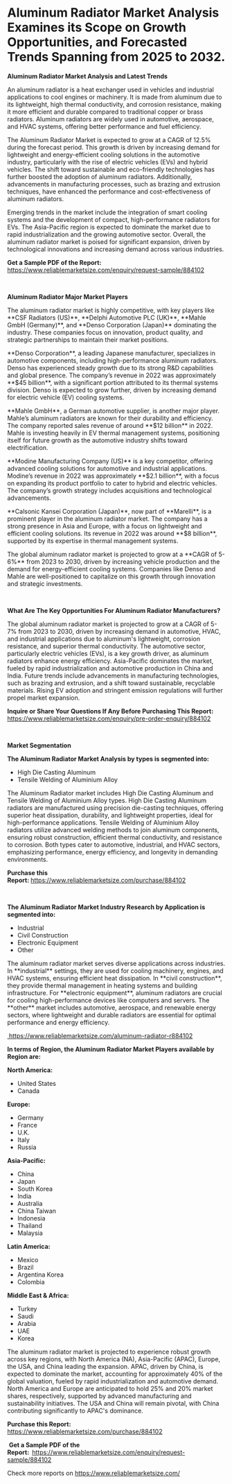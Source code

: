 <p><h1>Aluminum Radiator Market Analysis Examines its Scope on Growth Opportunities, and Forecasted Trends Spanning from 2025 to 2032.</h1></p><p><strong>Aluminum Radiator Market Analysis and Latest Trends</strong></p>
<p><p>An aluminum radiator is a heat exchanger used in vehicles and industrial applications to cool engines or machinery. It is made from aluminum due to its lightweight, high thermal conductivity, and corrosion resistance, making it more efficient and durable compared to traditional copper or brass radiators. Aluminum radiators are widely used in automotive, aerospace, and HVAC systems, offering better performance and fuel efficiency.</p><p>The Aluminum Radiator Market is expected to grow at a CAGR of 12.5% during the forecast period. This growth is driven by increasing demand for lightweight and energy-efficient cooling solutions in the automotive industry, particularly with the rise of electric vehicles (EVs) and hybrid vehicles. The shift toward sustainable and eco-friendly technologies has further boosted the adoption of aluminum radiators. Additionally, advancements in manufacturing processes, such as brazing and extrusion techniques, have enhanced the performance and cost-effectiveness of aluminum radiators.</p><p>Emerging trends in the market include the integration of smart cooling systems and the development of compact, high-performance radiators for EVs. The Asia-Pacific region is expected to dominate the market due to rapid industrialization and the growing automotive sector. Overall, the aluminum radiator market is poised for significant expansion, driven by technological innovations and increasing demand across various industries.</p></p>
<p><strong>Get a Sample PDF of the Report:&nbsp;</strong> <a href="https://www.reliablemarketsize.com/enquiry/request-sample/884102?utm_campaign=2140&utm_medium=2&utm_source=Github&utm_content=ia&utm_term=25012025&utm_id=aluminum-radiator">https://www.reliablemarketsize.com/enquiry/request-sample/884102</a></p>
<p>&nbsp;</p>
<p><strong>Aluminum Radiator Major Market Players</strong></p>
<p><p>The aluminum radiator market is highly competitive, with key players like **CSF Radiators (US)**, **Delphi Automotive PLC (UK)**, **Mahle GmbH (Germany)**, and **Denso Corporation (Japan)** dominating the industry. These companies focus on innovation, product quality, and strategic partnerships to maintain their market positions.</p><p>**Denso Corporation**, a leading Japanese manufacturer, specializes in automotive components, including high-performance aluminum radiators. Denso has experienced steady growth due to its strong R&D capabilities and global presence. The company’s revenue in 2022 was approximately **$45 billion**, with a significant portion attributed to its thermal systems division. Denso is expected to grow further, driven by increasing demand for electric vehicle (EV) cooling systems.</p><p>**Mahle GmbH**, a German automotive supplier, is another major player. Mahle’s aluminum radiators are known for their durability and efficiency. The company reported sales revenue of around **$12 billion** in 2022. Mahle is investing heavily in EV thermal management systems, positioning itself for future growth as the automotive industry shifts toward electrification.</p><p>**Modine Manufacturing Company (US)** is a key competitor, offering advanced cooling solutions for automotive and industrial applications. Modine’s revenue in 2022 was approximately **$2.1 billion**, with a focus on expanding its product portfolio to cater to hybrid and electric vehicles. The company’s growth strategy includes acquisitions and technological advancements.</p><p>**Calsonic Kansei Corporation (Japan)**, now part of **Marelli**, is a prominent player in the aluminum radiator market. The company has a strong presence in Asia and Europe, with a focus on lightweight and efficient cooling solutions. Its revenue in 2022 was around **$8 billion**, supported by its expertise in thermal management systems.</p><p>The global aluminum radiator market is projected to grow at a **CAGR of 5-6%** from 2023 to 2030, driven by increasing vehicle production and the demand for energy-efficient cooling systems. Companies like Denso and Mahle are well-positioned to capitalize on this growth through innovation and strategic investments.</p></p>
<p>&nbsp;</p>
<p><strong>What Are The Key Opportunities For Aluminum Radiator Manufacturers?</strong></p>
<p><p>The global aluminum radiator market is projected to grow at a CAGR of 5-7% from 2023 to 2030, driven by increasing demand in automotive, HVAC, and industrial applications due to aluminum's lightweight, corrosion resistance, and superior thermal conductivity. The automotive sector, particularly electric vehicles (EVs), is a key growth driver, as aluminum radiators enhance energy efficiency. Asia-Pacific dominates the market, fueled by rapid industrialization and automotive production in China and India. Future trends include advancements in manufacturing technologies, such as brazing and extrusion, and a shift toward sustainable, recyclable materials. Rising EV adoption and stringent emission regulations will further propel market expansion.</p></p>
<p><strong>Inquire or Share Your Questions If Any Before Purchasing This Report:</strong> <a href="https://www.reliablemarketsize.com/enquiry/pre-order-enquiry/884102?utm_campaign=2140&utm_medium=2&utm_source=Github&utm_content=ia&utm_term=25012025&utm_id=aluminum-radiator">https://www.reliablemarketsize.com/enquiry/pre-order-enquiry/884102</a></p>
<p>&nbsp;</p>
<p><strong>Market Segmentation</strong></p>
<p><strong>The Aluminum Radiator Market Analysis by types is segmented into:</strong></p>
<p><ul><li>High Die Casting Aluminum</li><li>Tensile Welding of Aluminium Alloy</li></ul></p>
<p><p>The Aluminum Radiator market includes High Die Casting Aluminum and Tensile Welding of Aluminium Alloy types. High Die Casting Aluminum radiators are manufactured using precision die-casting techniques, offering superior heat dissipation, durability, and lightweight properties, ideal for high-performance applications. Tensile Welding of Aluminium Alloy radiators utilize advanced welding methods to join aluminum components, ensuring robust construction, efficient thermal conductivity, and resistance to corrosion. Both types cater to automotive, industrial, and HVAC sectors, emphasizing performance, energy efficiency, and longevity in demanding environments.</p></p>
<p><strong>Purchase this Report:&nbsp;</strong><a href="https://www.reliablemarketsize.com/purchase/884102?utm_campaign=2140&utm_medium=2&utm_source=Github&utm_content=ia&utm_term=25012025&utm_id=aluminum-radiator">https://www.reliablemarketsize.com/purchase/884102</a></p>
<p>&nbsp;</p>
<p><strong>The Aluminum Radiator Market Industry Research by Application is segmented into:</strong></p>
<p><ul><li>Industrial</li><li>Civil Construction</li><li>Electronic Equipment</li><li>Other</li></ul></p>
<p><p>The aluminum radiator market serves diverse applications across industries. In **industrial** settings, they are used for cooling machinery, engines, and HVAC systems, ensuring efficient heat dissipation. In **civil construction**, they provide thermal management in heating systems and building infrastructure. For **electronic equipment**, aluminum radiators are crucial for cooling high-performance devices like computers and servers. The **other** market includes automotive, aerospace, and renewable energy sectors, where lightweight and durable radiators are essential for optimal performance and energy efficiency.</p></p>
<p><a href="https://www.reliablemarketsize.com/aluminum-radiator-r884102?utm_campaign=2140&utm_medium=2&utm_source=Github&utm_content=ia&utm_term=25012025&utm_id=aluminum-radiator">&nbsp;https://www.reliablemarketsize.com/aluminum-radiator-r884102</a></p>
<p><strong>In terms of Region, the Aluminum Radiator Market Players available by Region are:</strong></p>
<p>
    <p> <strong> North America: </strong>
        <ul>
            <li>United States</li>
            <li>Canada</li>
        </ul>
        </p> 
    <p> <strong> Europe: </strong>
        <ul>
            <li>Germany</li>
            <li>France</li>
            <li>U.K.</li>
            <li>Italy</li>
            <li>Russia</li>
        </ul>
        </p> 
    <p> <strong> Asia-Pacific: </strong>
        <ul>
            <li>China</li>
            <li>Japan</li>
            <li>South Korea</li>
            <li>India</li>
            <li>Australia</li>
            <li>China Taiwan</li>
            <li>Indonesia</li>
            <li>Thailand</li>
            <li>Malaysia</li>
        </ul>
        </p> 
    <p> <strong> Latin America: </strong>
        <ul>
            <li>Mexico</li>
            <li>Brazil</li>
            <li>Argentina Korea</li>
            <li>Colombia</li>
        </ul>
        </p> 
    <p> <strong> Middle East & Africa: </strong>
        <ul>
            <li>Turkey</li>
            <li>Saudi</li>
            <li>Arabia</li>
            <li>UAE</li>
            <li>Korea</li>
        </ul>
    </p>
    </p>
<p><p>The aluminum radiator market is projected to experience robust growth across key regions, with North America (NA), Asia-Pacific (APAC), Europe, the USA, and China leading the expansion. APAC, driven by China, is expected to dominate the market, accounting for approximately 40% of the global valuation, fueled by rapid industrialization and automotive demand. North America and Europe are anticipated to hold 25% and 20% market shares, respectively, supported by advanced manufacturing and sustainability initiatives. The USA and China will remain pivotal, with China contributing significantly to APAC's dominance.</p></p>
<p><strong>Purchase this Report: </strong><a href="https://www.reliablemarketsize.com/purchase/884102?utm_campaign=2140&utm_medium=2&utm_source=Github&utm_content=ia&utm_term=25012025&utm_id=aluminum-radiator">https://www.reliablemarketsize.com/purchase/884102</a></p>
<p>&nbsp;<strong>Get a Sample PDF of the Report:&nbsp;&nbsp;</strong><a href="https://www.reliablemarketsize.com/enquiry/request-sample/884102?utm_campaign=2140&utm_medium=2&utm_source=Github&utm_content=ia&utm_term=25012025&utm_id=aluminum-radiator">https://www.reliablemarketsize.com/enquiry/request-sample/884102</a></p>
<p><strong></strong></p>
<p>Check more reports on <a href="https://www.reliablemarketsize.com/?utm_campaign=2140&utm_medium=2&utm_source=Github&utm_content=ia&utm_term=25012025&utm_id=aluminum-radiator">https://www.reliablemarketsize.com/</a></p>